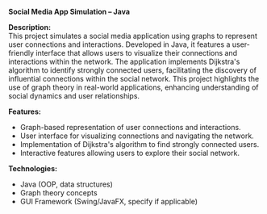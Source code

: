 **Social Media App Simulation – Java**

**Description:**  
This project simulates a social media application using graphs to represent user connections and interactions. Developed in Java, it features a user-friendly interface that allows users to visualize their connections and interactions within the network. The application implements Dijkstra's algorithm to identify strongly connected users, facilitating the discovery of influential connections within the social network. This project highlights the use of graph theory in real-world applications, enhancing understanding of social dynamics and user relationships.

**Features:**
- Graph-based representation of user connections and interactions.
- User interface for visualizing connections and navigating the network.
- Implementation of Dijkstra's algorithm to find strongly connected users.
- Interactive features allowing users to explore their social network.

**Technologies:**
- Java (OOP, data structures)
- Graph theory concepts
- GUI Framework (Swing/JavaFX, specify if applicable)

